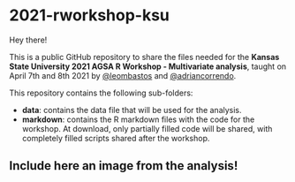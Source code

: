 # 2021-rworkshop-ksu  

Hey there!  

This is a public GitHub repository to share the files needed for the **Kansas State University 2021 AGSA R Workshop - Multivariate analysis**, taught on April 7th and 8th 2021 by [@leombastos](https://github.com/leombastos) and [@adriancorrendo](https://github.com/adriancorrendo).    

This repository contains the following sub-folders:  
- **data**: contains the data file that will be used for the analysis.  
- **markdown**: contains the R markdown files with the code for the workshop. At download, only partially filled code will be shared, with completely filled scripts shared after the workshop.  

## Include here an image from the analysis!  
